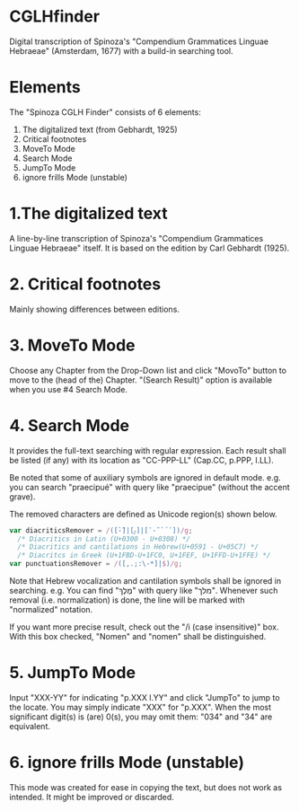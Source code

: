 # CGLHfinder
Digital transcription of Spinoza's "Compendium Grammatices Linguae Hebraeae" (Amsterdam, 1677) with a build-in searching tool.

# Elements
The "Spinoza CGLH Finder" consists of 6 elements: 

1. The digitalized text (from Gebhardt, 1925)
2. Critical footnotes
3. MoveTo Mode
4. Search Mode
5. JumpTo Mode
6. ignore frills Mode (unstable)

# 1.The digitalized text
A line-by-line transcription of Spinoza's "Compendium Grammatices Linguae Hebraeae" itself.
It is based on the edition by Carl Gebhardt (1925).

# 2. Critical footnotes
Mainly showing differences between editions.

# 3. MoveTo Mode
Choose any Chapter from the Drop-Down list and click "MovoTo" button to move to the (head of the) Chapter.
"(Search Result)" option is available when you use #4 Search Mode.

# 4. Search Mode
It provides the full-text searching with regular expression.
Each result shall be listed (if any) with its location as "CC-PPP-LL" (Cap.CC, p.PPP, l.LL).

Be noted that some of auxiliary symbols are ignored in default mode.
e.g. you can search "praecipué" with query like "praecipue" (without the accent grave).

The removed characters are defined as Unicode region(s) shown below.

~~~JavaScript
var diacriticsRemover = /([̀-̈]|[֑-ׇ]|[᾽-῀`´῾])/g;
  /* Diacritics in Latin (U+0300 - U+0308) */
  /* Diacritics and cantilations in Hebrew(U+0591 - U+05C7) */
  /* Diacritcs in Greek (U+1FBD-U+1FC0, U+1FEF, U+1FFD-U+1FFE) */
var punctuationsRemover = /([,.;:\-*]|$)/g;
~~~

Note that Hebrew vocalization and cantilation symbols shall be ignored in searching.
e.g. You can find "מֶלֶךְ" with query like "מלך".
Whenever such removal (i.e. normalization) is done, the line will be marked with "normalized" notation.


If you want more precise result, check out the "/i (case insensitive)" box.
With this box checked, "Nomen" and "nomen" shall be distinguished.

# 5. JumpTo Mode
Input "XXX-YY" for indicating "p.XXX l.YY" and click "JumpTo" to jump to the locate.
You may simply indicate "XXX" for "p.XXX".
When the most significant digit(s) is (are) 0(s), you may omit them: "034" and "34" are equivalent.

# 6. ignore frills Mode (unstable)
This mode was created for ease in copying the text, but does not work as intended.
It might be improved or discarded.
